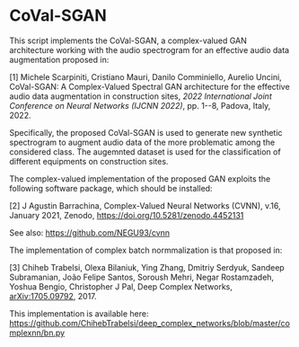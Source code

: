 # CoVal-SGAN
This script implements the CoVal-SGAN, a complex-valued GAN architecture working with the audio spectrogram for an effective audio data augmentation proposed in:

<a id="1">[1]</a> 
Michele Scarpiniti, Cristiano Mauri, Danilo Comminiello, Aurelio Uncini, CoVal-SGAN: A Complex-Valued Spectral GAN architecture for the effective audio data augmentation in construction sites, *2022 International Joint Conference on Neural Networks (IJCNN 2022)*, pp. 1--8, Padova, Italy, 2022.

Specifically, the proposed CoVal-SGAN is used to generate new synthetic spectrogram to augment audio data of the more problematic among the considered class. The augemnted dataset is used for the classification of different equipments on construction sites.

The complex-valued implementation of the proposed GAN exploits the following software package, which should be installed:

<a id="2">[2]</a> 
J Agustin Barrachina, Complex-Valued Neural Networks (CVNN), v.16, January 2021, Zenodo, https://doi.org/10.5281/zenodo.4452131

See also: https://github.com/NEGU93/cvnn


The implementation of complex batch normmalization is that proposed in:

<a id="3">[3]</a> 
Chiheb Trabelsi, Olexa Bilaniuk, Ying Zhang, Dmitriy Serdyuk, Sandeep Subramanian, João Felipe Santos, Soroush Mehri, Negar Rostamzadeh, Yoshua Bengio, Christopher J Pal, Deep Complex Networks, [arXiv:1705.09792](https://arxiv.org/abs/1705.09792), 2017.

This implementation is available here: https://github.com/ChihebTrabelsi/deep_complex_networks/blob/master/complexnn/bn.py
